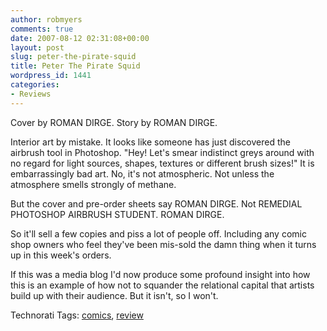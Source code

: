 ```yaml
---
author: robmyers
comments: true
date: 2007-08-12 02:31:08+00:00
layout: post
slug: peter-the-pirate-squid
title: Peter The Pirate Squid
wordpress_id: 1441
categories:
- Reviews
---
```


Cover by ROMAN DIRGE. Story by ROMAN DIRGE.  
  
Interior art by mistake. It looks like someone has just discovered the airbrush tool in Photoshop. "Hey! Let's smear indistinct greys around with no regard for light sources, shapes, textures or different brush sizes!" It is embarrassingly bad art. No, it's not atmospheric. Not unless the atmosphere smells strongly of methane.  
  
But the cover and pre-order sheets say ROMAN DIRGE. Not REMEDIAL PHOTOSHOP AIRBRUSH STUDENT. ROMAN DIRGE.  
  
So it'll sell a few copies and piss a lot of people off. Including any comic shop owners who feel they've been mis-sold the damn thing when it turns up in this week's orders.  
  
If this was a media blog I'd now produce some profound insight into how this is an example of how not to squander the relational capital that artists build up with their audience. But it isn't, so I won't.  


Technorati Tags: [comics](http://www.technorati.com/tag/comics), [review](http://www.technorati.com/tag/review)

  


